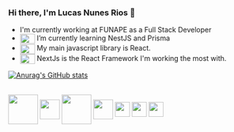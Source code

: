 <head>
 
<link rel="stylesheet" href="https://cdn.jsdelivr.net/gh/devicons/devicon@v2.15.1/devicon.min.css">
 
</head>

### Hi there, I'm Lucas Nunes Rios 👋


- I'm currently working at FUNAPE as a Full Stack Developer
- <img align="center" height="20" width="30" src="https://cdn.jsdelivr.net/gh/devicons/devicon/icons/nestjs/nestjs.svg" /> I’m currently learning NestJS and Prisma
 - <img align="center" height="20" width="30" src="https://cdn.jsdelivr.net/gh/devicons/devicon/icons/react/react-original.svg" /> My main javascript library is React.
 - <img align="center" height="20" width="30" src="https://cdn.jsdelivr.net/gh/devicons/devicon/icons/nextjs/nextjs-original.svg" /> NextJs is the React Framework I'm working the most with.

 [![Anurag's GitHub stats](https://github-readme-stats.vercel.app/api?username=nrLucas&count_private=true&show_icons=true&theme=radical)](https://github.com/nrLucas/github-readme-stats)
 

<!-- [![Top Langs](https://github-readme-stats.vercel.app/api/top-langs/?username=nrLucas)](https://github.com/nrLucas/github-readme-stats)
 -->
 
 <div display="inline-block"></br>
 <img align="center" height="60"  src="https://cdn.jsdelivr.net/gh/devicons/devicon/icons/nextjs/nextjs-original-wordmark.svg" />
 <img align="center" height="40" src="https://cdn.jsdelivr.net/gh/devicons/devicon/icons/react/react-original-wordmark.svg" />
 <img align="center" height="60" src="https://cdn.jsdelivr.net/gh/devicons/devicon/icons/nestjs/nestjs-plain-wordmark.svg" />
<img align="center" height="40" src="https://cdn.jsdelivr.net/gh/devicons/devicon/icons/firebase/firebase-plain-wordmark.svg" />
<img align="center" height="30" src="https://cdn.jsdelivr.net/gh/devicons/devicon/icons/mongodb/mongodb-original-wordmark.svg" />
<img align="center" height="30" src="https://cdn.jsdelivr.net/gh/devicons/devicon/icons/typescript/typescript-original.svg" />
<img align="center" height="30" src="https://cdn.jsdelivr.net/gh/devicons/devicon/icons/materialui/materialui-original.svg" />



 </div>
